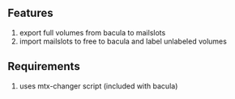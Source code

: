 Features
--------

1. export full volumes from bacula to mailslots
2. import mailslots to free to bacula and label unlabeled volumes

Requirements
------------

1. uses mtx-changer script (included with bacula)
